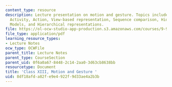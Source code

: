 ```yaml
---
content_type: resource
description: Lecture presentation on motion and gesture. Topics include Movement,
  Activity, Action, View-based representation, Sequence comparison, Hidden Markov
  Models, and Hierarchical representations.
file: https://ol-ocw-studio-app-production.s3.amazonaws.com/courses/9-913-pattern-recognition-for-machine-vision-fall-2004/8df18afda82fe9e4922f9d33ae4a2b3b_class13_2004.pdf
file_type: application/pdf
learning_resource_types:
- Lecture Notes
ocw_type: OCWFile
parent_title: Lecture Notes
parent_type: CourseSection
parent_uid: 0f6a0a67-8448-2c14-2aa0-3d63cb8638bb
resourcetype: Document
title: 'Class XIII, Motion and Gesture '
uid: 8df18afd-a82f-e9e4-922f-9d33ae4a2b3b
---
```

